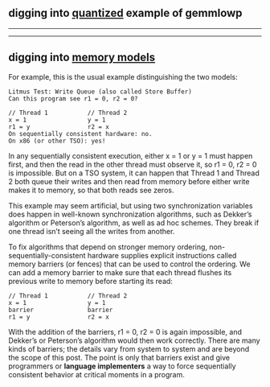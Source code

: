 ## digging into [quantized](https://android.googlesource.com/platform/external/gemmlowp/+/HEAD/doc/quantization_example.cc) example of gemmlowp

---
---

## digging into [memory models](https://research.swtch.com/mm)

For example, this is the usual example distinguishing the two models:

```
Litmus Test: Write Queue (also called Store Buffer)
Can this program see r1 = 0, r2 = 0?

// Thread 1           // Thread 2
x = 1                 y = 1
r1 = y                r2 = x
On sequentially consistent hardware: no.
On x86 (or other TSO): yes!
```
In any sequentially consistent execution, either x = 1 or y = 1 must happen first, and then the read in the other thread must observe it, so r1 = 0, r2 = 0 is impossible. But on a TSO system, it can happen that Thread 1 and Thread 2 both queue their writes and then read from memory before either write makes it to memory, so that both reads see zeros.

This example may seem artificial, but using two synchronization variables does happen in well-known synchronization algorithms, such as Dekker’s algorithm or Peterson’s algorithm, as well as ad hoc schemes. They break if one thread isn’t seeing all the writes from another.

To fix algorithms that depend on stronger memory ordering, non-sequentially-consistent hardware supplies explicit instructions called memory barriers (or fences) that can be used to control the ordering. We can add a memory barrier to make sure that each thread flushes its previous write to memory before starting its read:
```
// Thread 1           // Thread 2
x = 1                 y = 1
barrier               barrier
r1 = y                r2 = x
```
With the addition of the barriers, r1 = 0, r2 = 0 is again impossible, and Dekker’s or Peterson’s algorithm would then work correctly. There are many kinds of barriers; the details vary from system to system and are beyond the scope of this post. The point is only that barriers exist and give programmers or __language implementers__ a way to force sequentially consistent behavior at critical moments in a program.
